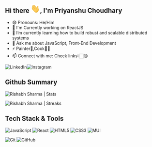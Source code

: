## Hi there <img src="https://raw.githubusercontent.com/akgarg0472/akgarg0472/main/.github/images/hi.gif" width="30px">, I'm Priyanshu Choudhary

- 😄 Pronouns: He/Him
- 🔭 I'm Currently working on ReactJS
- 🌱 I’m currently learning how to build robust and scalable distributed systems
- 💬 Ask me about JavaScript, Front-End Development
- ⚡ Painter🎨,Cook👨‍🍳
- 📫 Connect with me: Check links👇🏻😊

<a href="https://www.linkedin.com/in/priyanshuchoudhary/"><img align="left" alt="LinkedIn" src="https://img.shields.io/badge/linkedin-%230077B5.svg?style=for-the-badge&logo=linkedin&logoColor=white"/></a>
<a href="mailto:priyanshoochoudhary@gmail.com"><img align="left" alt="Instagram" src="https://img.shields.io/badge/Gmail-D14836?style=for-the-badge&logo=gmail&logoColor=white"/></a>
<br/>

## Github Summary


<p align="left"><img src="https://github-readme-stats.vercel.app/api?username=rishabh32700&show_icons=true&theme=gotham&count_private=true" alt="Rishabh Sharma | Stats"></p>
<p align="left"><img src="https://github-readme-streak-stats.herokuapp.com/?user=rishabh32700&&theme=gotham" alt="Rishabh Sharma | Streaks"></p>

## Tech Stack & Tools

![JavaScript](https://img.shields.io/badge/javascript-%23323330.svg?style=for-the-badge&logo=javascript&logoColor=%23F7DF1E)
![React](https://img.shields.io/badge/react-%2320232a.svg?style=for-the-badge&logo=react&logoColor=%2361DAFB)
![HTML5](https://img.shields.io/badge/html5-%23E34F26.svg?style=for-the-badge&logo=html5&logoColor=white)
![CSS3](https://img.shields.io/badge/css3-%231572B6.svg?style=for-the-badge&logo=css3&logoColor=white)
![MUI](https://img.shields.io/badge/MUI-%230081CB.svg?style=for-the-badge&logo=mui&logoColor=white)

![Git](https://img.shields.io/badge/git-%23F05033.svg?style=for-the-badge&logo=git&logoColor=white)
![GitHub](https://img.shields.io/badge/github-%23121011.svg?style=for-the-badge&logo=github&logoColor=white)
